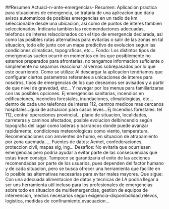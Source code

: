 ##Resumen
Actuaci-n-ante-emergencias-
Resumen: Aplicación practica para situaciones de emergencia, se trataria de una aplicacion que daria avisos automaticos de posibles emergencias en un radio de km seleccionable desde una ubicacion, asi como de puntos de interes tambien seleccionados. Indicaria tambien las recomendaciones adecuadas, telefonos de interes relaccionados con el tipo de emergencia declarada, asi como las posibles rutas alternativas para evitarlas o salir de las zonas en tal situacion, todo ello junto con un mapa predictivo de evolucion segun las condiciones climaticas, topograficas, etc...
Fondo: Los distintos tipos de emergencias suelen ocurrir en momentos en los que posiblemente no estemos preparados para afrontarlas, no tengamos informacion suficiente o simplemente no sepamos reaccionar al vernos sobrepasados por lo que este ocurriendo.
Como se utiliza: Al descargar la aplicacion tendriamos que configurar ciertos parametros referentes a unicaciones de interes para nosotros, tipos de emergencias de los que deseamos ser avisados y a partir de que nivel de gravedad, etc... Y navegar por los menus para familiarizarse con las posibles opciones. Ej emergencias sanitarias, incendios en edificaciones, incendios forestales, inundaciones, climatologicas, etc... dentro de cada uno telefonos de interes 112, centros medicos mas cercanos hospitales...guia de actuacion para casos leves...Ej Incendios forestales: tel 112, central operaciones provincial... plano de situacion, localidades, carreteras y caminos afectados, posible evolucion delbincendio según topografia del lugar como laderas y barrancos donde puede avanzar rapidamente, condiciones meteorologicas como viento, temperatura. Recomendaciones con amvientes de humo, en situacion de atrapamiento por zona quemada.....
Fuentes de datos: Aemet, confederaciones, proteccion civil, mapas sig, ing...
Desafios: No evitaria que ocurriesen emergencias pero podria ayudar a evitar parte de las consecuencias que estas traen consigo. Tampoco se garantizaria el exito de las acciones recomendadas por parte de los usuarios, pues dependen del factor humano y de cada situacion, pero se busca ofrecer una herramienta que facilite en lo posible las alternativas necesarias para evitar males mayores.
Que sigue: Con una adecuada alimentacion de datos y tecnicas de I.A podria llegar a ser uns herramienta util incluso para los profesionales de emergencias sobre todo en situacion de multiemergencias, gestion de equipos de intervencion, medios necesarios segun exigencia-disponibolidad,relevos, logistica, medidas de confinamiento,evacuacion...
